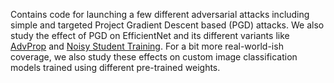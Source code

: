 Contains code for launching a few different adversarial attacks including simple and targeted Project Gradient Descent based (PGD) attacks. We also study the effect of PGD on EfficientNet and its different variants like [AdvProp](https://arxiv.org/abs/1911.09665) and [Noisy Student Training](https://arxiv.org/abs/1911.04252). For a bit more real-world-ish coverage, we also study these effects on custom image classification models trained using different pre-trained weights. 